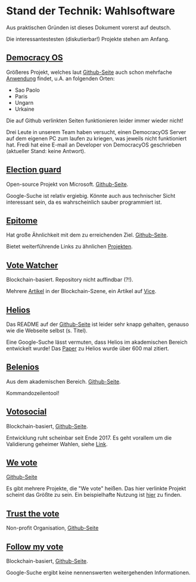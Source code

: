 # Stand der Technik: Wahlsoftware

Aus praktischen Gründen ist dieses Dokument vorerst auf deutsch.

Die interessantestesten (diskutierbar!) Projekte stehen am Anfang.

## [Democracy OS](http://democracyos.org/)

Größeres Projekt, welches laut
[Github-Seite](https://github.com/DemocracyOS/democracyos)
auch schon mehrfache [Anwendung](https://github.com/DemocracyOS/democracyos#current-democracyos-deployments)
findet, u.A. an folgenden Orten:

- Sao Paolo
- Paris
- Ungarn
- Urkaine

Die auf Github verlinkten Seiten
funktionieren leider immer wieder nicht!

Drei Leute in unserem Team haben versucht, einen DemocracyOS Server auf dem eigenen PC
zum laufen zu kriegen, was jeweils nicht funktioniert hat.
Fredi hat eine E-mail an Developer von DemocracyOS geschrieben (aktueller Stand: keine Antwort).

## [Election guard](https://blogs.microsoft.com/on-the-issues/2019/09/24/electionguard-available-today-to-enable-secure-verifiable-voting/)

Open-source Projekt von Microsoft.
[Github-Seite](https://github.com/microsoft/electionguard).

Google-Suche ist relativ ergiebig. Könnte auch aus technischer
Sicht interessant sein, da es wahrscheinlich sauber programmiert ist.

## [Epitome](https://democracy.foundation/epitome/)

Hat große Ähnlichkeit mit dem zu erreichenden Ziel.
[Github-Seite](https://github.com/TheDemocracyFoundation/epitome).

Bietet weiterführende Links zu ähnlichen
[Projekten](https://democracy.foundation/similar-projects/).

## [Vote Watcher](http://votewatcher.com/)

Blockchain-basiert. Repository nicht auffindbar (?!).

Mehrere [Artikel](http://votewatcher.com/#press)
in der Blockchain-Szene, ein Artikel auf
[Vice](https://www.vice.com/en_us/article/3da8e5/the-first-bitcoin-voting-machine-is-on-its-way).

## [Helios](https://heliosvoting.org/)

Das README auf der
[Github-Seite](https://github.com/benadida/helios-server)
ist leider sehr knapp gehalten, genauso wie die Webseite
selbst (s. Titel).

Eine Google-Suche lässt vermuten, dass Helios
im akademischen Bereich entwickelt wurde!
Das [Paper](https://www.usenix.org/legacy/events/sec08/tech/full_papers/adida/adida.pdf)
zu Helios wurde über 600 mal zitiert.

## [Belenios](http://www.belenios.org/)

Aus dem akademischen Bereich.
[Github-Seite](https://github.com/glondu/belenios).

Kommandozeilentool!

## [Votosocial](http://votosocial.github.io/)

Blockchain-basiert, [Github-Seite](https://github.com/votosocial).

Entwicklung ruht scheinbar seit Ende 2017.
Es geht vorallem um die Validierung geheimer Wahlen,
siehe [Link](https://www.innovatorsunder35.com/the-list/jorge-garcia/).

## [We vote](https://wevote.us/welcome)

[Github-Seite](https://github.com/wevote)

Es gibt mehrere Projekte, die "We vote" heißen.
Das hier verlinkte Projekt scheint das Größte zu sein.
Ein beispielhafte Nutzung ist
[hier](https://wevote.us/how/for-voters)
zu finden.

## [Trust the vote](https://trustthevote.org/)

Non-profit Organisation, [Github-Seite](https://github.com/TrustTheVote-Project)

## [Follow my vote](https://followmyvote.com/)

Blockchain-basiert, [Github-Seite](https://github.com/FollowMyVote).

Google-Suche ergibt keine
nennenswerten weitergehenden Informationen.
